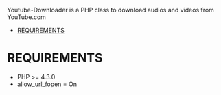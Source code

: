 Youtube-Downloader is a PHP class to download audios and videos from YouTube.com

- [REQUIREMENTS](#requirements)

# REQUIREMENTS

- PHP >= 4.3.0
- allow_url_fopen = On
